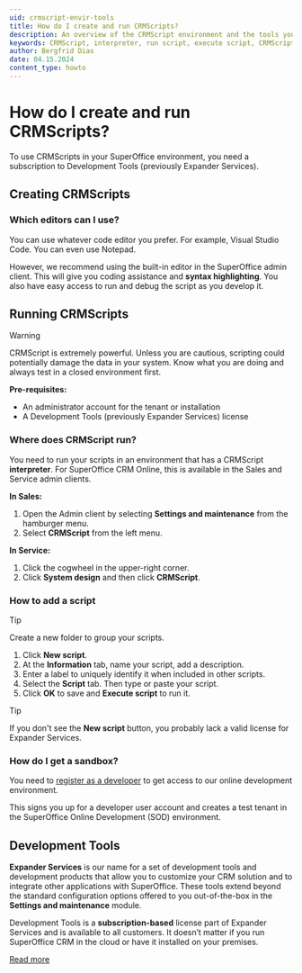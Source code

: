 ```yaml
---
uid: crmscript-envir-tools
title: How do I create and run CRMScripts?
description: An overview of the CRMScript environment and the tools you need to create and run scripts.
keywords: CRMScript, interpreter, run script, execute script, CRMScript editor
author: Bergfrid Dias
date: 04.15.2024
content_type: howto
---
```


# How do I create and run CRMScripts?

To use CRMScripts in your SuperOffice environment, you need a subscription to Development Tools (previously Expander Services).

## Creating CRMScripts

### Which editors can I use?

You can use whatever code editor you prefer. For example, Visual Studio Code. You can even use Notepad.

However, we recommend using the built-in editor in the SuperOffice admin client. This will give you coding assistance and **syntax highlighting**. You also have easy access to run and debug the script as you develop it.

## Running CRMScripts

> [!WARNING]
> CRMScript is extremely powerful. Unless you are cautious, scripting could potentially damage the data in your system. Know what you are doing and always test in a closed environment first.

**Pre-requisites:**

* An administrator account for the tenant or installation
* A Development Tools (previously Expander Services) license

### Where does CRMScript run?

You need to run your scripts in an environment that has a CRMScript **interpreter**.
For SuperOffice CRM Online, this is available in the Sales and Service admin clients.

**In Sales:**

1. Open the Admin client by selecting **Settings and maintenance** from the hamburger menu.
2. Select **CRMScript** from the left menu.

**In Service:**

1. Click the cogwheel in the upper-right corner.
2. Click **System design** and then click **CRMScript**.

### How to add a script

> [!TIP]
> Create a new folder to group your scripts.

1. Click **New script**.
2. At the **Information** tab, name your script, add a description.
3. Enter a label to uniquely identify it when included in other scripts.
4. Select the **Script** tab. Then type or paste your script.
5. Click **OK** to save and **Execute script** to run it.

> [!TIP]
> If you don't see the **New script** button, you probably lack a valid license for Expander Services.

### How do I get a sandbox?

You need to [register as a developer][2] to get access to our online development environment.

This signs you up for a developer user account and creates a test tenant in the SuperOffice Online Development (SOD) environment.

## Development Tools

**Expander Services** is our name for a set of development tools and development products that allow you to customize your CRM solution and to integrate other applications with SuperOffice. These tools extend beyond the standard configuration options offered to you out-of-the-box in the **Settings and maintenance** module.

Development Tools is a **subscription-based** license part of Expander Services and is available to all customers. It doesn’t matter if you run SuperOffice CRM in the cloud or have it installed on your premises.

[Read more][1]

<!-- Referenced links -->
[1]: ../../../admin/license/expander-services/tool-box.md
[2]: ../../../developer-portal/getting-started/get-access-to-sod.md
